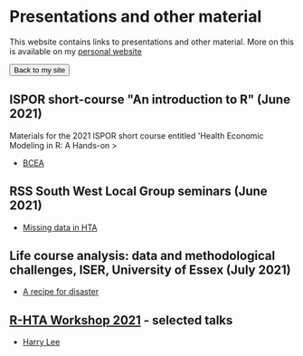 # Presentations and other material
This website contains links to presentations and other material. More on this is available on my [personal website](http://www.statistica.it/gianluca)

<button onclick="location.href='http://statistica.it'" type="button">Back to my site</button>

## ISPOR short-course "An introduction to R" (June 2021)
Materials for the 2021 ISPOR short course entitled 'Health Economic Modeling in R: A Hands-on >

- [BCEA](bcea)

## RSS South West Local Group seminars (June 2021)

- [Missing data in HTA](rss-sw-2021)

## Life course analysis: data and methodological challenges, ISER, University of Essex (July 2021)

- [A recipe for disaster](survival)

## [R-HTA Workshop 2021](https://r-hta.org/events/workshop/2021/) - selected talks

- [Harry Lee](r-hta/lee)
